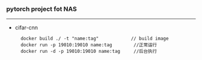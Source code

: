 ###  pytorch project fot NAS  
---
+ cifar-cnn 
        
        docker build ./ -t "name:tag"            // build image
        docker run -p 19010:19010 name:tag        //正常运行
        docker run -d -p 19010:19010 name:tag     //后台执行
